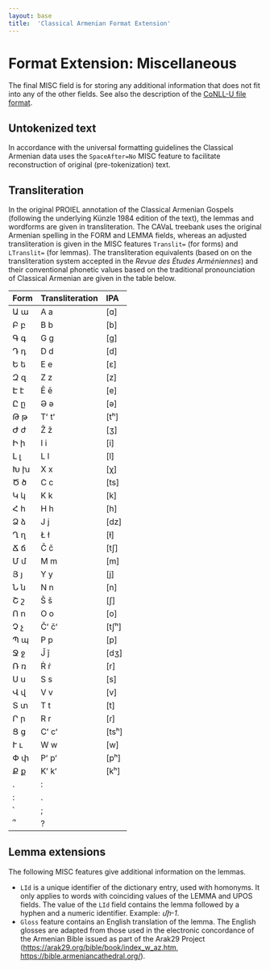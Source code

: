 ```yaml
---
layout: base
title:  'Classical Armenian Format Extension'
---
```


# Format Extension: Miscellaneous

The final MISC field is for storing any additional information that does not fit into any of
the other fields. See also the description of the [CoNLL-U file format](../../format.html).

## Untokenized text

In accordance with the universal formatting guidelines the Classical Armenian data uses the `SpaceAfter=No`
MISC feature to facilitate reconstruction of original (pre-tokenization) text.

## Transliteration

In the original PROIEL annotation of the Classical Armenian Gospels (following the underlying Künzle 1984 edition of the text), the lemmas and wordforms are given in transliteration. The CAVaL treebank uses the original Armenian spelling in the FORM and LEMMA fields, whereas an adjusted transliteration is given in the MISC features `Translit=` (for forms) and `LTranslit=` (for lemmas). The transliteration equivalents (based on on the transliteration system accepted in the _Revue des Études Arméniennes_) and their conventional phonetic values based on the traditional pronounciation of Classical Armenian are given in the table below.


| Form | Transliteration | IPA |
|:----|:----|:----|
| Ա ա | A a | [ɑ] |
| Բ բ | B b | [b] |
| Գ գ | G g | [g] |
| Դ դ | D d | [d] |
| Ե ե | E e	| [ɛ] |
| Զ զ | Z z	| [z] |
| Է է | Ē ē	| [e] |
| Ը ը | Ə ǝ	| [ə] |
| Թ թ | Tʻ tʻ | [tʰ] |
| Ժ ժ | Ž ž | [ʒ] |
| Ի ի | I i | [i] |
| Լ լ | L l | [l] |
| Խ խ | X x | [χ] |
| Ծ ծ | C c | [ts] |
| Կ կ | K k | [k] |
| Հ հ | H h | [h] |
| Ձ ձ | J j | [dz] |
| Ղ ղ | Ł ł | [ɫ] |
| Ճ ճ | Č č | [tʃ] |
| Մ մ | M m | [m] |
| Յ յ | Y y | [j] |
| Ն ն | N n | [n] |
| Շ շ | Š š | [ʃ] |
| Ո ո | O o | [o] |
| Չ չ | Čʻ čʻ | [tʃʰ] |
| Պ պ | P p | [p] |
| Ջ ջ | J̌ ǰ | [dʒ] |
| Ռ ռ | Ṙ ṙ | [r] |
| Ս ս | S s | [s] |
| Վ վ | V v | [v] |
| Տ տ | T t | [t] |
| Ր ր | R r | [ɾ] |
| Ց ց | Cʻ cʻ | [tsʰ] |
| Ւ ւ | W w | [w] |
| Փ փ | Pʻ pʻ | [pʰ] |
| Ք ք | Kʻ kʻ | [kʰ] |
| . | : |  |
| : | . |  |
| ՝ | ; |  |
| ՞ | ? |  |


## Lemma extensions

The following MISC features give additional information on the lemmas.

* `LId` is a unique identifier of the dictionary entry, used with homonyms. It only applies to words with coinciding values of the LEMMA and UPOS fields. The value of the `LId` field contains the lemma followed by a hyphen and a numeric identifier. Example: *մի-1*.
* `Gloss` feature contains an English translation of the lemma. The English glosses are adapted from those used in the electronic concordance of the Armenian Bible issued as part of the Arak29 Project (https://arak29.org/bible/book/index_w_az.htm, https://bible.armeniancathedral.org/).
